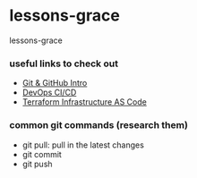 # lessons-grace
lessons-grace

### useful links to check out
- [Git & GitHub Intro](https://youtu.be/RGOj5yH7evk?si=7taRn6X8AFDiqAX4)
- [DevOps CI/CD](https://youtu.be/scEDHsr3APg?si=P_UDbpy_qFU6ORDr)
- [Terraform Infrastructure AS Code](https://youtu.be/tomUWcQ0P3k?si=Bxt5SZMjjBU22zSl)

### common git commands (research them)
- git pull: pull in the latest changes
- git commit
- git push

